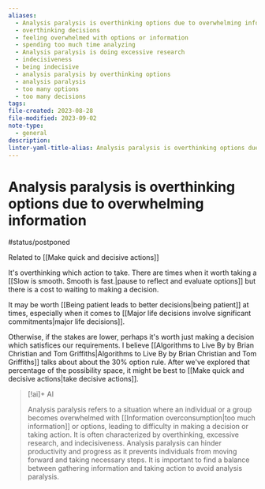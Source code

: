 ```yaml
---
aliases:
  - Analysis paralysis is overthinking options due to overwhelming information
  - overthinking decisions
  - feeling overwhelmed with options or information
  - spending too much time analyzing
  - Analysis paralysis is doing excessive research
  - indecisiveness
  - being indecisive
  - analysis paralysis by overthinking options
  - analysis paralysis
  - too many options
  - too many decisions
tags: 
file-created: 2023-08-28
file-modified: 2023-09-02
note-type:
  - general
description: 
linter-yaml-title-alias: Analysis paralysis is overthinking options due to overwhelming information
---
```


# Analysis paralysis is overthinking options due to overwhelming information

#status/postponed

Related to [[Make quick and decisive actions]]

It's overthinking which action to take. There are times when it worth taking a [[Slow is smooth. Smooth is fast.|pause to reflect and evaluate options]] but there is a cost to waiting to making a decision.

It may be worth [[Being patient leads to better decisions|being patient]] at times, especially when it comes to [[Major life decisions involve significant commitments|major life decisions]].

Otherwise, if the stakes are lower, perhaps it's worth just making a decision which satisfices our requirements. I believe [[Algorithms to Live By by Brian Christian and Tom Griffiths|Algorithms to Live By by Brian Christian and Tom Griffiths]] talks about about the 30% option rule. After we've explored that percentage of the possibility space, it might be best to [[Make quick and decisive actions|take decisive actions]].

> [!ai]+ AI
>
> Analysis paralysis refers to a situation where an individual or a group becomes overwhelmed with [[Information overconsumption|too much information]] or options, leading to difficulty in making a decision or taking action. It is often characterized by overthinking, excessive research, and indecisiveness. Analysis paralysis can hinder productivity and progress as it prevents individuals from moving forward and taking necessary steps. It is important to find a balance between gathering information and taking action to avoid analysis paralysis.
